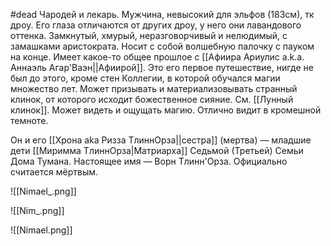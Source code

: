 #dead 
Чародей и лекарь. Мужчина, невысокий для эльфов (183см), тк дроу. 
Его глаза отличаются от других дроу, у него они лавандового оттенка.
Замкнутый, хмурый, неразговорчивый и нелюдимый, с замашками аристократа. Носит с собой волшебную палочку с пауком на конце. 
Имеет какое-то общее прошлое с [[Афиира Ариулис a.k.a. Аннаэль Агар'Ваэн||Афиирой]].
Это его первое путешествие, нигде не был до этого, кроме стен Коллегии, в которой обучался магии множество лет. 
Может призывать и материализовывать странный клинок, от которого исходит божественное сияние. См. [[Лунный клинок]].
Может видеть и ощущать магию. 
Отлично видит в кромешной темноте.

Он и его [[Хрона aka Ризза ТлиннОрза||сестра]] (мертва) — младшие дети [[Миримма ТлиннОрза|Матриарха]] Седьмой (Третьей) Семьи Дома Тумана. Настоящее имя — Ворн Тлинн'Орза. Официально считается мёртвым. 


![[Nimael_.png]]

![[Nim_.png]]


![[Nimael.png]]